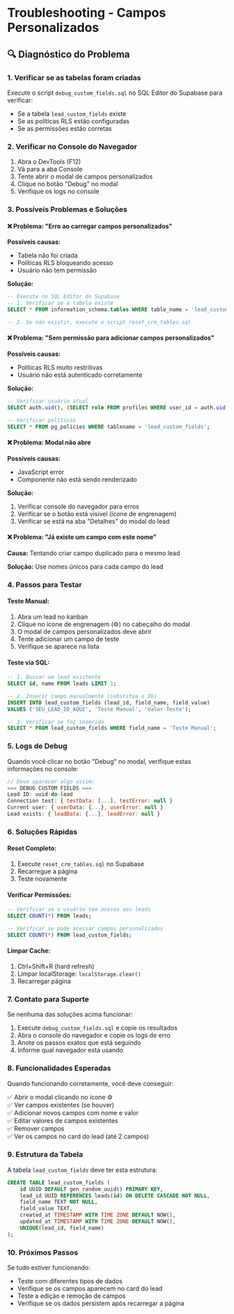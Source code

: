 # Troubleshooting - Campos Personalizados

## 🔍 Diagnóstico do Problema

### 1. Verificar se as tabelas foram criadas
Execute o script `debug_custom_fields.sql` no SQL Editor do Supabase para verificar:
- Se a tabela `lead_custom_fields` existe
- Se as políticas RLS estão configuradas
- Se as permissões estão corretas

### 2. Verificar no Console do Navegador
1. Abra o DevTools (F12)
2. Vá para a aba Console
3. Tente abrir o modal de campos personalizados
4. Clique no botão "Debug" no modal
5. Verifique os logs no console

### 3. Possíveis Problemas e Soluções

#### ❌ Problema: "Erro ao carregar campos personalizados"
**Possíveis causas:**
- Tabela não foi criada
- Políticas RLS bloqueando acesso
- Usuário não tem permissão

**Solução:**
```sql
-- Execute no SQL Editor do Supabase
-- 1. Verificar se a tabela existe
SELECT * FROM information_schema.tables WHERE table_name = 'lead_custom_fields';

-- 2. Se não existir, execute o script reset_crm_tables.sql
```

#### ❌ Problema: "Sem permissão para adicionar campos personalizados"
**Possíveis causas:**
- Políticas RLS muito restritivas
- Usuário não está autenticado corretamente

**Solução:**
```sql
-- Verificar usuário atual
SELECT auth.uid(), (SELECT role FROM profiles WHERE user_id = auth.uid());

-- Verificar políticas
SELECT * FROM pg_policies WHERE tablename = 'lead_custom_fields';
```

#### ❌ Problema: Modal não abre
**Possíveis causas:**
- JavaScript error
- Componente não está sendo renderizado

**Solução:**
1. Verificar console do navegador para erros
2. Verificar se o botão está visível (ícone de engrenagem)
3. Verificar se está na aba "Detalhes" do modal do lead

#### ❌ Problema: "Já existe um campo com este nome"
**Causa:** Tentando criar campo duplicado para o mesmo lead

**Solução:** Use nomes únicos para cada campo do lead

### 4. Passos para Testar

#### Teste Manual:
1. Abra um lead no kanban
2. Clique no ícone de engrenagem (⚙️) no cabeçalho do modal
3. O modal de campos personalizados deve abrir
4. Tente adicionar um campo de teste
5. Verifique se aparece na lista

#### Teste via SQL:
```sql
-- 1. Buscar um lead existente
SELECT id, name FROM leads LIMIT 1;

-- 2. Inserir campo manualmente (substitua o ID)
INSERT INTO lead_custom_fields (lead_id, field_name, field_value)
VALUES ('SEU_LEAD_ID_AQUI', 'Teste Manual', 'Valor Teste');

-- 3. Verificar se foi inserido
SELECT * FROM lead_custom_fields WHERE field_name = 'Teste Manual';
```

### 5. Logs de Debug

Quando você clicar no botão "Debug" no modal, verifique estas informações no console:

```javascript
// Deve aparecer algo assim:
=== DEBUG CUSTOM FIELDS ===
Lead ID: uuid-do-lead
Connection test: { testData: [...], testError: null }
Current user: { userData: {...}, userError: null }
Lead exists: { leadData: {...}, leadError: null }
```

### 6. Soluções Rápidas

#### Reset Completo:
1. Execute `reset_crm_tables.sql` no Supabase
2. Recarregue a página
3. Teste novamente

#### Verificar Permissões:
```sql
-- Verificar se o usuário tem acesso aos leads
SELECT COUNT(*) FROM leads;

-- Verificar se pode acessar campos personalizados
SELECT COUNT(*) FROM lead_custom_fields;
```

#### Limpar Cache:
1. Ctrl+Shift+R (hard refresh)
2. Limpar localStorage: `localStorage.clear()`
3. Recarregar página

### 7. Contato para Suporte

Se nenhuma das soluções acima funcionar:

1. Execute `debug_custom_fields.sql` e copie os resultados
2. Abra o console do navegador e copie os logs de erro
3. Anote os passos exatos que está seguindo
4. Informe qual navegador está usando

### 8. Funcionalidades Esperadas

Quando funcionando corretamente, você deve conseguir:

✅ Abrir o modal clicando no ícone ⚙️  
✅ Ver campos existentes (se houver)  
✅ Adicionar novos campos com nome e valor  
✅ Editar valores de campos existentes  
✅ Remover campos  
✅ Ver os campos no card do lead (até 2 campos)  

### 9. Estrutura da Tabela

A tabela `lead_custom_fields` deve ter esta estrutura:

```sql
CREATE TABLE lead_custom_fields (
    id UUID DEFAULT gen_random_uuid() PRIMARY KEY,
    lead_id UUID REFERENCES leads(id) ON DELETE CASCADE NOT NULL,
    field_name TEXT NOT NULL,
    field_value TEXT,
    created_at TIMESTAMP WITH TIME ZONE DEFAULT NOW(),
    updated_at TIMESTAMP WITH TIME ZONE DEFAULT NOW(),
    UNIQUE(lead_id, field_name)
);
```

### 10. Próximos Passos

Se tudo estiver funcionando:
- Teste com diferentes tipos de dados
- Verifique se os campos aparecem no card do lead
- Teste a edição e remoção de campos
- Verifique se os dados persistem após recarregar a página